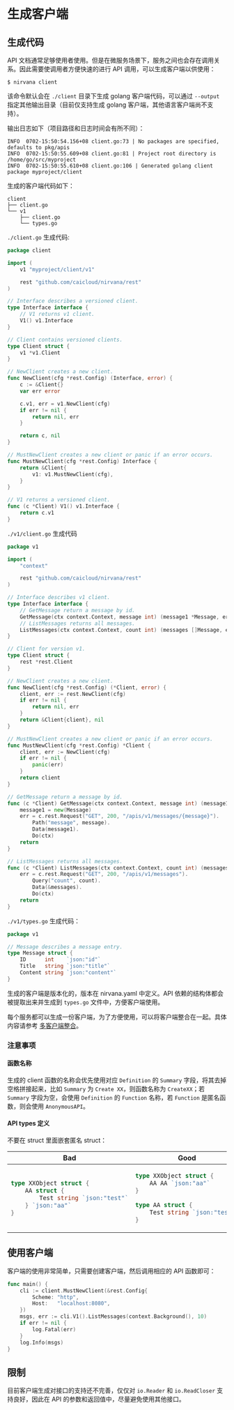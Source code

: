 # 生成客户端

## 生成代码

API 文档通常足够使用者使用。但是在微服务场景下，服务之间也会存在调用关系。因此需要使调用者方便快速的进行 API 调用，可以生成客户端以供使用：
```
$ nirvana client
```
该命令默认会在 `./client` 目录下生成 golang 客户端代码，可以通过 `--output` 指定其他输出目录（目前仅支持生成 golang 客户端，其他语言客户端尚不支持）。

输出日志如下（项目路径和日志时间会有所不同）：
```
INFO  0702-15:50:54.156+08 client.go:73 | No packages are specified, defaults to pkg/apis
INFO  0702-15:50:55.609+08 client.go:81 | Project root directory is /home/go/src/myproject
INFO  0702-15:50:55.610+08 client.go:106 | Generated golang client package myproject/client
```

生成的客户端代码如下：
```
client
├── client.go
└── v1
    ├── client.go
    └── types.go
```

`./client.go` 生成代码:
```go
package client

import (
	v1 "myproject/client/v1"

	rest "github.com/caicloud/nirvana/rest"
)

// Interface describes a versioned client.
type Interface interface {
	// V1 returns v1 client.
	V1() v1.Interface
}

// Client contains versioned clients.
type Client struct {
	v1 *v1.Client
}

// NewClient creates a new client.
func NewClient(cfg *rest.Config) (Interface, error) {
	c := &Client{}
	var err error

	c.v1, err = v1.NewClient(cfg)
	if err != nil {
		return nil, err
	}

	return c, nil
}

// MustNewClient creates a new client or panic if an error occurs.
func MustNewClient(cfg *rest.Config) Interface {
	return &Client{
		v1: v1.MustNewClient(cfg),
	}
}

// V1 returns a versioned client.
func (c *Client) V1() v1.Interface {
	return c.v1
}
```

`./v1/client.go` 生成代码
```go
package v1

import (
	"context"

	rest "github.com/caicloud/nirvana/rest"
)

// Interface describes v1 client.
type Interface interface {
	// GetMessage return a message by id.
	GetMessage(ctx context.Context, message int) (message1 *Message, err error)
	// ListMessages returns all messages.
	ListMessages(ctx context.Context, count int) (messages []Message, err error)
}

// Client for version v1.
type Client struct {
	rest *rest.Client
}

// NewClient creates a new client.
func NewClient(cfg *rest.Config) (*Client, error) {
	client, err := rest.NewClient(cfg)
	if err != nil {
		return nil, err
	}
	return &Client{client}, nil
}

// MustNewClient creates a new client or panic if an error occurs.
func MustNewClient(cfg *rest.Config) *Client {
	client, err := NewClient(cfg)
	if err != nil {
		panic(err)
	}
	return client
}

// GetMessage return a message by id.
func (c *Client) GetMessage(ctx context.Context, message int) (message1 *Message, err error) {
	message1 = new(Message)
	err = c.rest.Request("GET", 200, "/apis/v1/messages/{message}").
		Path("message", message).
		Data(message1).
		Do(ctx)
	return
}

// ListMessages returns all messages.
func (c *Client) ListMessages(ctx context.Context, count int) (messages []Message, err error) {
	err = c.rest.Request("GET", 200, "/apis/v1/messages").
		Query("count", count).
		Data(&messages).
		Do(ctx)
	return
}
```
 
`./v1/types.go` 生成代码：
```go
package v1

// Message describes a message entry.
type Message struct {
	ID      int    `json:"id"`
	Title   string `json:"title"`
	Content string `json:"content"`
}
```

生成的客户端是版本化的，版本在 nirvana.yaml 中定义。API 依赖的结构体都会被提取出来并生成到 `types.go` 文件中，方便客户端使用。

每个服务都可以生成一份客户端，为了方便使用，可以将客户端整合在一起。具体内容请参考 [多客户端整合](../concepts/clients.md)。

### 注意事项

#### 函数名称

生成的 client 函数的名称会优先使用对应 `Definition` 的 `Summary` 字段，将其去掉空格拼接起来，比如 `Summary` 为 `Create XX`，则函数名称为 `CreateXX`；若 `Summary` 字段为空，会使用 `Definition` 的 `Function` 名称，若 `Function` 是匿名函数，则会使用 `AnonymousAPI`。

#### API types 定义

不要在 struct 里面嵌套匿名 struct：

<table>
<thead><tr><th>Bad</th><th>Good</th></tr></thead>
<tbody>

<tr><td>

```go
type XXObject struct {
	AA struct {
		Test string `json:"test"`
	} `json:"aa"`
}
```

</td>

<td>

```go
type XXObject struct {
	AA AA `json:"aa"`
}

type AA struct {
	Test string `json:"test"`
}
```

</td></tr>
</tbody></table>


## 使用客户端

客户端的使用非常简单，只需要创建客户端，然后调用相应的 API 函数即可：
```go
func main() {
	cli := client.MustNewClient(&rest.Config{
		Scheme: "http",
		Host:   "localhost:8080",
	})
	msgs, err := cli.V1().ListMessages(context.Background(), 10)
	if err != nil {
		log.Fatal(err)
	}
	log.Info(msgs)
}
```

## 限制

目前客户端生成对接口的支持还不完善，仅仅对 `io.Reader` 和 `io.ReadCloser` 支持良好，因此在 API 的参数和返回值中，尽量避免使用其他接口。
